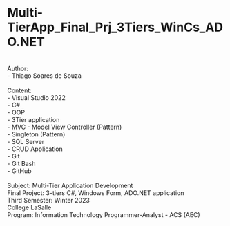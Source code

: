 # Multi-TierApp_Final_Prj_3Tiers_WinCs_ADO.NET
<br/>
Author:
<br/>
- Thiago Soares de Souza
<br/>
<br/>
Content:
<br/>
- Visual Studio 2022
<br/>
- C#
<br/>
- OOP
<br/>
- 3Tier application
<br/>
- MVC - Model View Controller (Pattern)
<br/>
- Singleton (Pattern)
<br/>
- SQL Server
<br/>
- CRUD Application
<br/>
- Git
<br/>
- Git Bash
<br/>
- GitHub
<br/>
<br/>
Subject: Multi-Tier Application Development
<br/>
Final Project: 3-tiers C#, Windows Form, ADO.NET application
<br/>
Third Semester: Winter 2023
<br/>
College LaSalle
<br/>
Program: Information Technology Programmer-Analyst - ACS (AEC)

